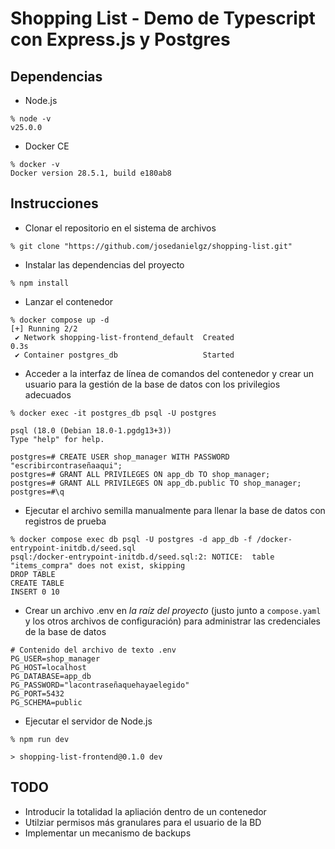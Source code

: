 # Shopping List - Demo de Typescript con Express.js y Postgres

## Dependencias

* Node.js 

~~~
% node -v
v25.0.0
~~~

* Docker CE

~~~
% docker -v
Docker version 28.5.1, build e180ab8
~~~

## Instrucciones

* Clonar el repositorio en el sistema de archivos

~~~
% git clone "https://github.com/josedanielgz/shopping-list.git"
~~~

* Instalar las dependencias del proyecto

~~~
% npm install
~~~

* Lanzar el contenedor 

~~~
% docker compose up -d
[+] Running 2/2
 ✔ Network shopping-list-frontend_default  Created                                                                             0.3s 
 ✔ Container postgres_db                   Started                                           
~~~

* Acceder a la interfaz de línea de comandos del contenedor y crear un usuario para la gestión
de la base de datos con los privilegios adecuados

~~~
% docker exec -it postgres_db psql -U postgres

psql (18.0 (Debian 18.0-1.pgdg13+3))
Type "help" for help.

postgres=# CREATE USER shop_manager WITH PASSWORD "escribircontraseñaaqui";
postgres=# GRANT ALL PRIVILEGES ON app_db TO shop_manager;
postgres=# GRANT ALL PRIVILEGES ON app_db.public TO shop_manager;
postgres=#\q
~~~

* Ejecutar el archivo semilla manualmente para llenar la base de datos con registros de prueba

~~~
% docker compose exec db psql -U postgres -d app_db -f /docker-entrypoint-initdb.d/seed.sql
psql:/docker-entrypoint-initdb.d/seed.sql:2: NOTICE:  table "items_compra" does not exist, skipping
DROP TABLE
CREATE TABLE
INSERT 0 10
~~~

* Crear un archivo .env en _la raíz del proyecto_ (justo junto a `compose.yaml` y los otros archivos de configuración) para administrar las credenciales de la base
de datos

~~~
# Contenido del archivo de texto .env
PG_USER=shop_manager
PG_HOST=localhost
PG_DATABASE=app_db
PG_PASSWORD="lacontraseñaquehayaelegido"
PG_PORT=5432
PG_SCHEMA=public
~~~

* Ejecutar el servidor de Node.js

~~~
% npm run dev

> shopping-list-frontend@0.1.0 dev
~~~

## TODO

* Introducir la totalidad la apliación dentro de un contenedor
* Utilziar permisos más granulares para el usuario de la BD
* Implementar un mecanismo de backups